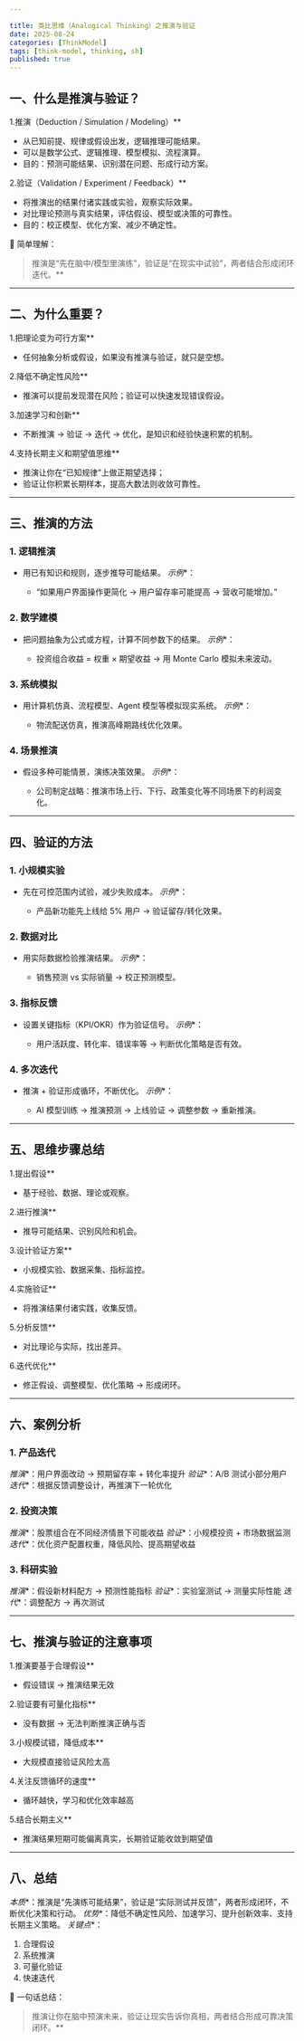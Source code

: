 ```yaml
---

title: 类比思维（Analogical Thinking）之推演与验证
date: 2025-08-24
categories: [ThinkModel]
tags: [think-model, thinking, sh]
published: true
---
```



## 一、什么是推演与验证？

1.推演（Deduction / Simulation / Modeling）**

   * 从已知前提、规律或假设出发，逻辑推理可能结果。
   * 可以是数学公式、逻辑推理、模型模拟、流程演算。
   * 目的：预测可能结果、识别潜在问题、形成行动方案。

2.验证（Validation / Experiment / Feedback）**

   * 将推演出的结果付诸实践或实验，观察实际效果。
   * 对比理论预测与真实结果，评估假设、模型或决策的可靠性。
   * 目的：校正模型、优化方案、减少不确定性。

📌 简单理解：

>推演是“先在脑中/模型里演练”，验证是“在现实中试验”，两者结合形成闭环迭代。**

---

## 二、为什么重要？

1.把理论变为可行方案**

   * 任何抽象分析或假设，如果没有推演与验证，就只是空想。

2.降低不确定性风险**

   * 推演可以提前发现潜在风险；验证可以快速发现错误假设。

3.加速学习和创新**

   * 不断推演 → 验证 → 迭代 → 优化，是知识和经验快速积累的机制。

4.支持长期主义和期望值思维**

   * 推演让你在“已知规律”上做正期望选择；
   * 验证让你积累长期样本，提高大数法则收敛可靠性。

---

## 三、推演的方法

### 1. 逻辑推演

* 用已有知识和规则，逐步推导可能结果。
*示例**：

  * “如果用户界面操作更简化 → 用户留存率可能提高 → 营收可能增加。”

### 2. 数学建模

* 把问题抽象为公式或方程，计算不同参数下的结果。
*示例**：

  * 投资组合收益 = 权重 × 期望收益 → 用 Monte Carlo 模拟未来波动。

### 3. 系统模拟

* 用计算机仿真、流程模型、Agent 模型等模拟现实系统。
*示例**：

  * 物流配送仿真，推演高峰期路线优化效果。

### 4. 场景推演

* 假设多种可能情景，演练决策效果。
*示例**：

  * 公司制定战略：推演市场上行、下行、政策变化等不同场景下的利润变化。

---

## 四、验证的方法

### 1. 小规模实验

* 先在可控范围内试验，减少失败成本。
*示例**：

  * 产品新功能先上线给 5% 用户 → 验证留存/转化效果。

### 2. 数据对比

* 用实际数据检验推演结果。
*示例**：

  * 销售预测 vs 实际销量 → 校正预测模型。

### 3. 指标反馈

* 设置关键指标（KPI/OKR）作为验证信号。
*示例**：

  * 用户活跃度、转化率、错误率等 → 判断优化策略是否有效。

### 4. 多次迭代

* 推演 + 验证形成循环，不断优化。
*示例**：

  * AI 模型训练 → 推演预测 → 上线验证 → 调整参数 → 重新推演。

---

## 五、思维步骤总结

1.提出假设**

   * 基于经验、数据、理论或观察。

2.进行推演**

   * 推导可能结果、识别风险和机会。

3.设计验证方案**

   * 小规模实验、数据采集、指标监控。

4.实施验证**

   * 将推演结果付诸实践，收集反馈。

5.分析反馈**

   * 对比理论与实际，找出差异。

6.迭代优化**

   * 修正假设、调整模型、优化策略 → 形成闭环。

---

## 六、案例分析

### 1. 产品迭代

*推演**：用户界面改动 → 预期留存率 + 转化率提升
*验证**：A/B 测试小部分用户
*迭代**：根据反馈调整设计，再推演下一轮优化

### 2. 投资决策

*推演**：股票组合在不同经济情景下可能收益
*验证**：小规模投资 + 市场数据监测
*迭代**：优化资产配置权重，降低风险、提高期望收益

### 3. 科研实验

*推演**：假设新材料配方 → 预测性能指标
*验证**：实验室测试 → 测量实际性能
*迭代**：调整配方 → 再次测试

---

## 七、推演与验证的注意事项

1.推演要基于合理假设**

   * 假设错误 → 推演结果无效

2.验证要有可量化指标**

   * 没有数据 → 无法判断推演正确与否

3.小规模试错，降低成本**

   * 大规模直接验证风险太高

4.关注反馈循环的速度**

   * 循环越快，学习和优化效率越高

5.结合长期主义**

   * 推演结果短期可能偏离真实，长期验证能收敛到期望值

---

## 八、总结

*本质**：推演是“先演练可能结果”，验证是“实际测试并反馈”，两者形成闭环，不断优化决策和行动。
*优势**：降低不确定性风险、加速学习、提升创新效率、支持长期主义策略。
*关键点**：

  1. 合理假设
  2. 系统推演
  3. 可量化验证
  4. 快速迭代

📌 一句话总结：

>推演让你在脑中预演未来，验证让现实告诉你真相，两者结合形成可靠决策闭环。**


